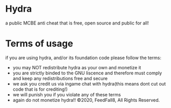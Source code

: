 # Hydra
a public MCBE anti cheat that is free, open source and public for all!
# Terms of usage
if you are using hydra, and/or its foundation code please follow the terms:

- you may NOT redistribute hydra as your own and monetize it
- you are strictly binded to the GNU liscence and therefore must comply and keep any redistributions free and secure
- we ask you credit us via ingame chat with hydra(this means dont cut out code that is for crediting!)
- we will punish you if you violate any of these terms
- again do not monetize hydra!!
©2020, FeedFall8, All Rights Reserved.